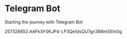 # Telegram Bot

Starting the journey with Telegram Bot


257326852:AAFkXF0KJP4-LP3Qe1dsQU7gn3B8mSElnGg

